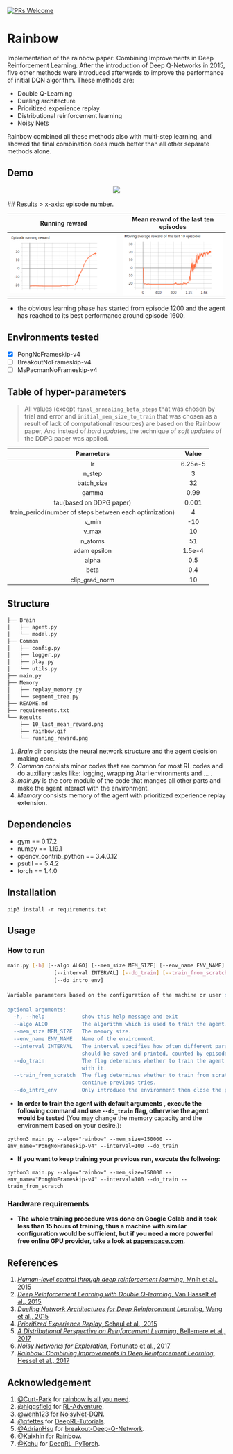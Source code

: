 [![PRs Welcome](https://img.shields.io/badge/PRs-welcome-brightgreen.svg?style=flat-square)](http://makeapullrequest.com)  
# Rainbow
Implementation of the rainbow paper: Combining Improvements in Deep Reinforcement Learning. After the introduction of Deep Q-Networks in 2015, five other methods were introduced afterwards to improve the performance of initial DQN algorithm. These methods are:
- Double Q-Learning
- Dueling architecture
- Prioritized experience replay
- Distributional reinforcement learning
- Noisy Nets

Rainbow combined all these methods also with multi-step learning, and showed the final combination does much better than all other separate methods alone.

## Demo
<p align="center">
  <img src="Results/rainbow.gif" height=250>
</p>
## Results
> x-axis: episode number.

Running reward| Mean reawrd of the last ten episodes
:-----------------------:|:-----------------------:|
![](Results/running_reward.png)| ![](Results/10_last_mean_reward.png)

- the obvious learning phase has started from episode 1200 and the agent has reached to its best performance around episode 1600.  

## Environments tested
- [x] PongNoFrameskip-v4
- [ ] BreakoutNoFrameskip-v4
- [ ] MsPacmanNoFrameskip-v4

## Table of hyper-parameters
>All values (except `final_annealing_beta_steps` that was chosen by trial and error and `initial_mem_size_to_train` that was chosen as a result of lack of computational resources) are based on the Rainbow paper, And instead of _hard updates_, the technique of _soft updates_ of the DDPG paper was applied.

Parameters| Value
:-----------------------:|:-----------------------:|
lr			     | 6.25e-5
n_step		     | 3
batch_size            | 32
gamma	          | 0.99
tau(based on DDPG paper)| 0.001
train_period(number of steps between each optimization)|4
v_min		    | -10
v_max		   | 10
n_atoms		    | 51
adam epsilon       |1.5e-4
alpha      		    | 0.5
beta      		    | 0.4
clip_grad_norm    |10


## Structure
```shell
├── Brain
│   ├── agent.py
│   └── model.py
├── Common
│   ├── config.py
│   ├── logger.py
│   ├── play.py
│   └── utils.py
├── main.py
├── Memory
│   ├── replay_memory.py
│   └── segment_tree.py
├── README.md
├── requirements.txt
└── Results
    ├── 10_last_mean_reward.png
    ├── rainbow.gif
    └── running_reward.png
```
1. _Brain_ dir consists the neural network structure and the agent decision making core.
2. _Common_ consists minor codes that are common for most RL codes and do auxiliary tasks like: logging, wrapping Atari environments and ... .
3. _main.py_ is the core module of the code that manges all other parts and make the agent interact with the environment.
4. _Memory_ consists memory of the agent with prioritized experience replay extension.
## Dependencies
- gym == 0.17.2
- numpy == 1.19.1
- opencv_contrib_python == 3.4.0.12
- psutil == 5.4.2
- torch == 1.4.0

## Installation
```shell
pip3 install -r requirements.txt
```
## Usage
### How to run
```bash
main.py [-h] [--algo ALGO] [--mem_size MEM_SIZE] [--env_name ENV_NAME]
               [--interval INTERVAL] [--do_train] [--train_from_scratch]
               [--do_intro_env]

Variable parameters based on the configuration of the machine or user's choice

optional arguments:
  -h, --help            show this help message and exit
  --algo ALGO           The algorithm which is used to train the agent.
  --mem_size MEM_SIZE   The memory size.
  --env_name ENV_NAME   Name of the environment.
  --interval INTERVAL   The interval specifies how often different parameters
                        should be saved and printed, counted by episodes.
  --do_train            The flag determines whether to train the agent or play
                        with it.
  --train_from_scratch  The flag determines whether to train from scratch or[default=True]
                        continue previous tries.
  --do_intro_env        Only introduce the environment then close the program.
```
- **In order to train the agent with default arguments , execute the following command and use `--do_train` flag, otherwise the agent would be tested** (You may change the memory capacity and the environment based on your desire.):
```shell
python3 main.py --algo="rainbow" --mem_size=150000 --env_name="PongNoFrameskip-v4" --interval=100 --do_train
```
- **If you want to keep training your previous run, execute the follwoing:**
```shell
python3 main.py --algo="rainbow" --mem_size=150000 --env_name="PongNoFrameskip-v4" --interval=100 --do_train --train_from_scratch
```
### Hardware requirements
- **The whole training procedure was done on Google Colab and it took less than 15 hours of training, thus a machine with similar configuration would be sufficient, but if you need a more powerful free online GPU provider, take a look at [paperspace.com](paperspace.com)**.
## References
1. [_Human-level control through deep reinforcement learning_, Mnih et al., 2015](https://www.nature.com/articles/nature14236)
2. [_Deep Reinforcement Learning with Double Q-learning_, Van Hasselt et al., 2015](https://arxiv.org/abs/1509.06461)
3. [_Dueling Network Architectures for Deep Reinforcement Learning_, Wang et al., 2015](https://arxiv.org/abs/1511.06581)
4. [_Prioritized Experience Replay_, Schaul et al., 2015](https://arxiv.org/abs/1511.05952)
5. [_A Distributional Perspective on Reinforcement Learning_, Bellemere et al., 2017](https://arxiv.org/abs/1707.06887)
6. [_Noisy Networks for Exploration_, Fortunato et al., 2017](https://arxiv.org/abs/1706.10295)
7. [_Rainbow: Combining Improvements in Deep Reinforcement Learning_, Hessel et al., 2017](https://arxiv.org/abs/1710.02298)
## Acknowledgement 
1. [@Curt-Park](https://github.com/Curt-Park) for [rainbow is all you need](https://github.com/Curt-Park/rainbow-is-all-you-need).
2. [@higgsfield](https://github.com/higgsfield) for [RL-Adventure](https://github.com/higgsfield/RL-Adventure).
3. [@wenh123](https://github.com/wenh123) for [NoisyNet-DQN](https://github.com/wenh123/NoisyNet-DQN).
4. [@qfettes](https://github.com/qfettes) for [DeepRL-Tutorials](https://github.com/qfettes/DeepRL-Tutorials).
5. [@AdrianHsu](https://github.com/AdrianHsu) for [breakout-Deep-Q-Network](https://github.com/AdrianHsu/breakout-Deep-Q-Network).
6. [@Kaixhin](https://github.com/Kaixhin) for [Rainbow](https://github.com/Kaixhin/Rainbow).
7. [@Kchu](https://github.com/Kchu) for [DeepRL_PyTorch](https://github.com/Kchu/DeepRL_PyTorch).